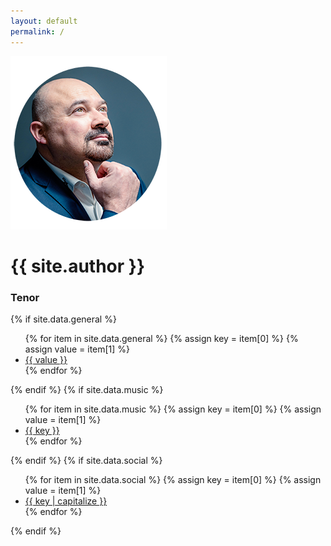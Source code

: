 ```yaml
---
layout: default
permalink: /
---
```


<div class="title">
    <img src="/assets/images/profile-sm.png" alt="{{ site.author }}" />
    <h1>{{ site.author }}</h1>
    <h3>Tenor</h3>
</div>
<div class="main">
    {% if site.data.general %}
        <ul class="socials websites">
            {% for item in site.data.general %} 
                {% assign key = item[0] %}
                {% assign value = item[1] %}
                <li style="--bg-image: url('/assets/images/{{ key | slugify }}.png')">
                    <a href="{{ key }}{{ value}}" target="_blank">
                        {{ value }}
                    </a>
                </li>
            {% endfor %}
        </ul>
    {% endif %}
    {% if site.data.music %}
        <ul class="socials music">
            {% for item in site.data.music %} 
                {% assign key = item[0] %}
                {% assign value = item[1] %}
                <li style="--bg-image: url('/assets/images/{{ key | slugify }}.png')">
                    <a href="{{ value }}" target="_blank">
                        {{ key }}
                    </a>
                </li>
            {% endfor %}
        </ul>
    {% endif %}
    {% if site.data.social %}
        <ul class="socials">
            {% for item in site.data.social %} 
                {% assign key = item[0] %}
                {% assign value = item[1] %}
                <li class="{{ key }}" style="--bg-image: url('/assets/images/{{ key }}.png')">
                    <a href="https://{{ key }}.com/{{ value }}" target="_blank">
                        <span>{{ key | capitalize }}</span>
                    </a>
                </li>
            {% endfor %}
        </ul>
    {% endif %}
</div>
